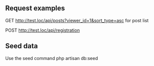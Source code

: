 ## Request examples
GET http://test.loc/api/posts?viewer_id=1&sort_type=asc for post list

POST http://test.loc/api/registration 

## Seed data
Use the seed command php artisan db:seed

